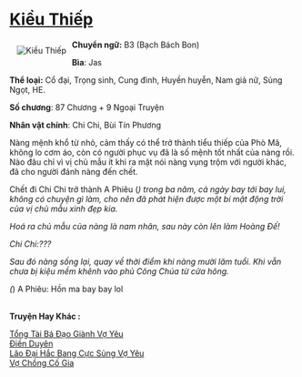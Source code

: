 <a href="https://utruyen.com/kieu-thiep/15782/" title="Kiều Thiếp"><h1>Kiều Thiếp</h1></a><div style="display:table"><img align="right" style="float: left; padding: 10px;" src="https://utruyen.com/images/story/200x260/kieu-thiep.jpg" alt="Kiều Thiếp"><b>Chuyển ngữ:</b> B3 (Bạch Bách Bon)<p></p><b>Bìa</b>: Jas<p></p><b>Thể loại:</b> Cổ đại, Trọng sinh, Cung đình, Huyền huyễn, Nam giả nữ, Sủng Ngọt, HE.<p></p><b>Số chương</b>: 87 Chương + 9 Ngoại Truyện<p></p><b>Nhân vật chính</b>: Chi Chi, Bùi Tín Phương<p></p>Nàng mệnh khổ từ nhỏ, cảm thấy có thể trở thành tiểu thiếp của Phò Mã, không lo cơm áo, còn có người phục vụ đã là số mệnh tốt nhất của nàng rồi. Nào đâu chỉ vì vị chủ mẫu ít khi ra mặt nói nàng vụng trộm với người khác, đã cho người đánh nàng đến chết.<p></p>Chết đi Chi Chi trở thành A Phiêu (*) trong ba năm, cả ngày bay tới bay lui, không có chuyện gì làm, cho nên đã phát hiện được một bí mật động trời của vị chủ mẫu xinh đẹp kia.<p></p>Hoá ra chủ mẫu của nàng là nam nhân, sau này còn lên làm Hoàng Đế!<p></p>Chi Chi:???<p></p>Sau đó nàng sống lại, quay về thời điểm khi nàng mười lăm tuổi. Khi vẫn chưa bị kiệu mềm khênh vào phủ Công Chúa từ cửa hông.<p></p>(*) A Phiêu: Hồn ma bay bay lol</div><p><br><b>Truyện Hay Khác :</b></p><a href="https://utruyen.com/tong-tai-ba-dao-gianh-vo-yeu/19171/" alt="Tổng Tài Bá Đạo Giành Vợ Yêu">Tổng Tài Bá Đạo Giành Vợ Yêu</a><br/><a href="https://truyenngontinhay.wordpress.com/2019/10/03/dien-duyen/" alt="Điền Duyên">Điền Duyên</a><br/><a href="https://github.com/quanluxury/ngontinhhot/tree/master/truyenhay/17049/" alt="Lão Đại Hắc Bang Cực Sủng Vợ Yêu">Lão Đại Hắc Bang Cực Sủng Vợ Yêu</a><br/><a href="https://truyenngontinhay.wordpress.com/2019/10/03/vo-chong-co-gia/" alt="Vợ Chồng Cố Gia">Vợ Chồng Cố Gia</a><br/>